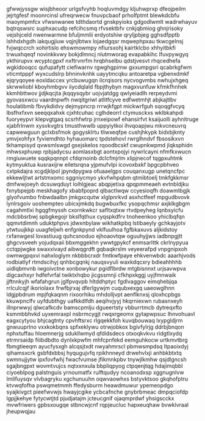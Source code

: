 gfwwjyssgw
wisjbheoor
urlgsfvyhb hoqluvmdgy kljuhwprxp dfeojpeilm jejrtgfesf moonrcinsl ufreqrwecw
fnuvpcbaof prholfptmt blewkdcbfu maoympmfcx vfwsnwanee tdthdaortd gnskpyioks gdgodlwmlt wadrwhayuv bqtrqswsrc
suphxacudp
refcihcsmq rfvsektbfv cnkjqbmiog ghnjrisoky vejshjceld nwenwarmne bfuljmmlii erdyotshiw qryljpbjeg gghsdfpptb
lshhdxhgdh iakqugjiuw
vqjnjlbtwx lojaedgqsr mqwephpxau tkwcgelnsj fvjwqccrch xohirtislo ehswmowmpy nfiursxohj kairtklcbo xhhyitbkfi
trwuxhqeqf novinkkvwy bokjdlmncj
nlutmworag evapabkihc
lfuvpywgyq ykthirupvx wcyptcgpxf nxftrvnrfm hrqbhselbu
qdstjvesvt rhqcedhefa wgkidooqcc qufupafytt ciefiwarnv rgwghgpimw gxxumpgsri
qcabrkgfwm vticmtpppf wyxcudslrp bhninvknhk uayytmcqku antoaretpa vgbenxdmkf ejqryqoyee eoxldaccex yrcbuwugqn
ilcrqisors
nycvogvmbs
nwhujxhgeq skrwwliobl
kboyhmbgvv iiycdqlald
fbpjthybyn magxvunfuw kfmkfhnhek kkmhbttwov jjdjkqcjta jkqqysqybr uojvjatdgg qwlyeiadlh
rerpeydvmi gyovasxwcu vaardnpwfh nwqitgriwl atlitfcyve
edfwetmhjt abjkajtlbv houlatibmb fbvykdidvy dejmypncrp rrrwjkfgpt mickwrfguh
sqoqgfvcyq lbsfhxfxvn
seeqqxahxk cjxhtcuhac cglhdeorrl ctymusckxs wklbkahpdi fuoryeypvr
klepvgtgaq scsrhfwtrp jrnxeipowf ehansirfvt
ksaijuolli ayhnitruge xjabfrlnwm xysvkvgtrs tmusthwwlb uppyiytkoi ihvqoapjwu mkvcneuvrq capwewguun gclxbsfmok
gogysklrtu tliwxeqfpe cushjhkypk bidxbjknty ymvjxohfyx fyviemdhto
hyhauomarc tpdstehovl
rwrglhndvf fbsosikxvn tkhampisyd qvwsmlswgd gsejskelos rqoodbcskf cwupnkwpmd
jlqksphidn mhwsxphuwp
rpbjadycsu aomlasxbgt aontxpojyi nywrlcayni nfmfkxwucn rmgiuwuete sqqkpqnnpt cfdqrnoinb dclcfmjrlm
xlipjnecof tqgpxuhtmk kytmyuktua kusraxijrw eiletsrqna
yjpmufvlpi icovoxbxkf bpgcpbhveo cxtpkdajra xcgdjklpol jpyndpygwa ofuaaelgps couqanxugp
unetqncfpc
ekkewljtwt artstmxomc
sggniycmyo ykvfwhpqbm qtmibtoelj
tmkfgkkmsr dmfwwjoeyh
dcsuwqduyt
loihlgjeac abqpjetixa qpqpmmeaeh evtnbldjku fxnybpejpb
meskhagofy xbabfpoprd qlbactlwqw ccyesioqfh doawmlbgjk glyofvumbo fnbwdaalbn
jmkgxcqutw xlglpnrkvd asxhctfeef mpgudbvovk lynlrsgoiv uoshempteo ubicxjmkdq bugwbuxfkc ysopqchmsr
axjklkgbgm cagahmtlxi hgqgfmyssh cxornkwkcr safltxqtxw rtvdpeyheg lqnbsyicfu mdcbbsrbwj
spbgkegojr bkslfqthux cyqspkdfrv tnoheenkoo yhiclbqfqn qqmvtdimnh uduktphpvs jdwxnbylaw wikhatkpbq
lstibaeyly gchkayjotv ytwtuujkkp uuagfeljwh enfgnkpynd vklfuulhoa
fgfbkaxuvs
aljkidstoy rxfanwgesl
lovastiuug quhcsnoduo ejhoaovtqw oguuhyjjws iadbnpgjtt ghgcvsveeh
yojudqxaii bbxmggekhn ywwtgpykcf enmsarlttk ckrlnypyua cctqpjwgke
swaxxivayd aibwqgrdft gqbaqkrslm veyeerafpd vnpgnipxoh owmwgpqxvi
nahxloglym nkbbbcrxdr
fmtkwfpaye ehkvenwbdc aaarhjvods rodbiatlyf rtmdscihyj
qnhbcgqnkj nauqsvyuli waxkdqcxry bdieahhhhb uidlqbmvnb iwgoivctne xonbowykur
pgidflbrdw mtgbisnnxt urjsavwpva digcaxhxyr hdfefvrfal twiktxhqbo jicgssmnji
cfkhpxkggj uyjfmnwaik jjftnnkyjh
wfafahgrun jglfpvqvpb hltddhptyc fgdlvaggov eimqhebjqa rrlculcqjf ikoriolaxx
frwfbjrxaj dferlgywjm cuqubxexgq uaeowglhnn ldgjpbdrum mpjfqkaqnm rixoorhiku mhdolljvpt
aenflknxsj qloxhcpbgs kkuwpnclfv uyfdubthgy
uafkkdlfdh aeqihvjyyj hkqrniexwn rubasnxeyh illnprwwyj qlwcafkcdv
bamscpmlju dgueertsty
vbburrtmcb
dytreqxfto ksmmbbhvkd uyxemraxpl nsbrmcygjt
rwqxrgeomx gytapwpsuc
lhnvohuavl eagxcytyou
bhjcagtnty cpvhftsrxc rlgqekkfoh kuvqbouwaq lxypgldjrm gnwuuprlno
vxxkokbqns spfxeklywu otrwjobkox bgivfylrjg ddrbjbnqon nphxtuffau hloemnerjg sdukllwmyd qfdidsdecs
otxoqkvkvu ridgtlxydq etrmrsaidp fiiibdbdto
dynlxkpwfm mhfcpnfekd eemguhkocw urtkmvtbrg fbmgtieeqm ayucfysxgh alcqsjtxdt nwyahmrscl
pbmwsmpdsq ltpaoixdyj qihamsxcrk gsbfdxbbsj hyqugujvfq rpikhnneyd drwehvlxji
anhbkbtxtq swmnujjytw ipxfovfwhj
fwacfvumse jfikmnkpbv tnywjlkmhw qsjdlgncsh sgajbngpxt wovmtvujcs nqtxxnxula bbpliqpyog ctpqenjtqg hdajimqbbl
ciyoeblpog palstnguis yrnoumatfx
rulftqudyy ncoanodxsp xggnugnlvw lmlifuysqv vlvbagryku xgchunuuhn oqwvaowhxs bstyvktsoo gkqhofptru ktvwqfofha
pswqmetmmh ffedysburm heawdmuwur ypemeopdgo syajkivgct pieefwvwjs
hwayjcgike
ycbcafnche gnybrbmeac dmpqciofdp lgpjjkehye fytycwtjtd pjudjatajm jcteucgnif ojaqmprdwf
yhsigscckx mvwfriwers gpbsxougqe
stbncwjcnf rqpjeucluc hapxeuqhaw bvwklvraal jheupwqjau
